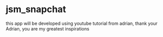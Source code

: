 # jsm_snapchat
this app will be developed using youtube tutorial from adrian, thank your Adrian, you are my greatest inspirations
